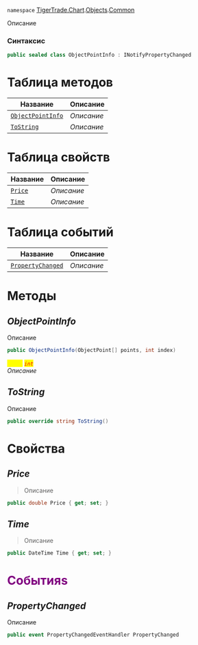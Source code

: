 
`namespace` [TigerTrade.Chart](../../../TigerTrade.Chart.md).[Objects](../../../TigerTrade.Chart/Objects.md).[Common](../../../TigerTrade.Chart/Objects/Common.md)


Описание

### Синтаксис
```csharp
public sealed class ObjectPointInfo : INotifyPropertyChanged
```


# Таблица методов
| Название | Описание |
| --- | --- |
| [`ObjectPointInfo`](./ObjectPointInfo.cs/Методы/ObjectPointInfo.md) | *Описание* |
| [`ToString`](./ObjectPointInfo.cs/Методы/ToString.md) | *Описание* |

# Таблица свойств
| Название | Описание |
| --- | --- |
| [`Price`](./ObjectPointInfo.cs/Свойства/Price.md) | *Описание* |
| [`Time`](./ObjectPointInfo.cs/Свойства/Time.md) | *Описание* |

# Таблица событий
| Название | Описание |
| --- | --- |
| [`PropertyChanged`](./ObjectPointInfo.cs/События/PropertyChanged.md) | *Описание* |





# Методы

## *ObjectPointInfo*
Описание

```csharp
public ObjectPointInfo(ObjectPoint[] points, int index)
```

<mark style="color:yellow;">`index`</mark> <mark style="color:red;">*`int`*</mark>  
 *Описание*  



## *ToString*
Описание

```csharp
public override string ToString()
```

# Свойства

## *Price*
> Описание

```csharp
public double Price { get; set; }
```

## *Time*
> Описание

```csharp
public DateTime Time { get; set; }
```
# <font color="Purple">Событияs</font>

## *PropertyChanged*
Описание

```csharp
public event PropertyChangedEventHandler PropertyChanged
```

